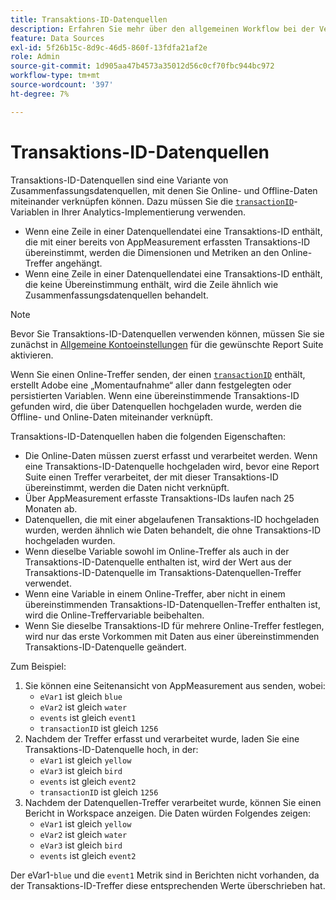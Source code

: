 ```yaml
---
title: Transaktions-ID-Datenquellen
description: Erfahren Sie mehr über den allgemeinen Workflow bei der Verwendung der Transaktions-ID-Datenquellen.
feature: Data Sources
exl-id: 5f26b15c-8d9c-46d5-860f-13fdfa21af2e
role: Admin
source-git-commit: 1d905aa47b4573a35012d56c0cf70fbc944bc972
workflow-type: tm+mt
source-wordcount: '397'
ht-degree: 7%

---
```


# Transaktions-ID-Datenquellen

Transaktions-ID-Datenquellen sind eine Variante von Zusammenfassungsdatenquellen, mit denen Sie Online- und Offline-Daten miteinander verknüpfen können. Dazu müssen Sie die [`transactionID`](/help/implement/vars/page-vars/transactionid.md)-Variablen in Ihrer Analytics-Implementierung verwenden.

* Wenn eine Zeile in einer Datenquellendatei eine Transaktions-ID enthält, die mit einer bereits von AppMeasurement erfassten Transaktions-ID übereinstimmt, werden die Dimensionen und Metriken an den Online-Treffer angehängt.
* Wenn eine Zeile in einer Datenquellendatei eine Transaktions-ID enthält, die keine Übereinstimmung enthält, wird die Zeile ähnlich wie Zusammenfassungsdatenquellen behandelt.

>[!NOTE]
>
>Bevor Sie Transaktions-ID-Datenquellen verwenden können, müssen Sie sie zunächst in [Allgemeine Kontoeinstellungen](/help/admin/admin/c-manage-report-suites/c-edit-report-suites/general/general-acct-settings-admin.md) für die gewünschte Report Suite aktivieren.

Wenn Sie einen Online-Treffer senden, der einen [`transactionID`](/help/implement/vars/page-vars/transactionid.md) enthält, erstellt Adobe eine „Momentaufnahme“ aller dann festgelegten oder persistierten Variablen. Wenn eine übereinstimmende Transaktions-ID gefunden wird, die über Datenquellen hochgeladen wurde, werden die Offline- und Online-Daten miteinander verknüpft.

Transaktions-ID-Datenquellen haben die folgenden Eigenschaften:

* Die Online-Daten müssen zuerst erfasst und verarbeitet werden. Wenn eine Transaktions-ID-Datenquelle hochgeladen wird, bevor eine Report Suite einen Treffer verarbeitet, der mit dieser Transaktions-ID übereinstimmt, werden die Daten nicht verknüpft.
* Über AppMeasurement erfasste Transaktions-IDs laufen nach 25 Monaten ab.
* Datenquellen, die mit einer abgelaufenen Transaktions-ID hochgeladen wurden, werden ähnlich wie Daten behandelt, die ohne Transaktions-ID hochgeladen wurden.
* Wenn dieselbe Variable sowohl im Online-Treffer als auch in der Transaktions-ID-Datenquelle enthalten ist, wird der Wert aus der Transaktions-ID-Datenquelle im Transaktions-Datenquellen-Treffer verwendet.
* Wenn eine Variable in einem Online-Treffer, aber nicht in einem übereinstimmenden Transaktions-ID-Datenquellen-Treffer enthalten ist, wird die Online-Treffervariable beibehalten.
* Wenn Sie dieselbe Transaktions-ID für mehrere Online-Treffer festlegen, wird nur das erste Vorkommen mit Daten aus einer übereinstimmenden Transaktions-ID-Datenquelle geändert.

Zum Beispiel:

1. Sie können eine Seitenansicht von AppMeasurement aus senden, wobei:
   * `eVar1` ist gleich `blue`
   * `eVar2` ist gleich `water`
   * `events` ist gleich `event1`
   * `transactionID` ist gleich `1256`
2. Nachdem der Treffer erfasst und verarbeitet wurde, laden Sie eine Transaktions-ID-Datenquelle hoch, in der:
   * `eVar1` ist gleich `yellow`
   * `eVar3` ist gleich `bird`
   * `events` ist gleich `event2`
   * `transactionID` ist gleich `1256`
3. Nachdem der Datenquellen-Treffer verarbeitet wurde, können Sie einen Bericht in Workspace anzeigen. Die Daten würden Folgendes zeigen:
   * `eVar1` ist gleich `yellow`
   * `eVar2` ist gleich `water`
   * `eVar3` ist gleich `bird`
   * `events` ist gleich `event2`

Der eVar1-`blue` und die `event1` Metrik sind in Berichten nicht vorhanden, da der Transaktions-ID-Treffer diese entsprechenden Werte überschrieben hat.
